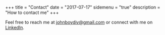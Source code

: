 +++
title = "Contact"
date = "2017-07-17"
sidemenu = "true"
description = "How to contact me"
+++

Feel free to reach me at [johnboydiv@gmail.com](mailto:johnboydiv@gmail.com) or connect with me on <a href="https://www.linkedin.com/in/john-boyd-iv/" target="_blank">LinkedIn</a>.